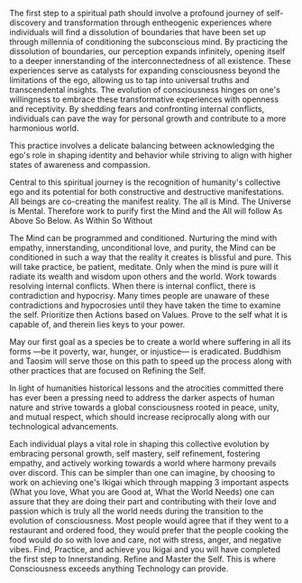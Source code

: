 The first step to a spiritual path should involve a profound journey of 
self-discovery and transformation through entheogenic experiences where
individuals will find a dissolution of boundaries that have been set up through 
millennia of conditioning the subconscious mind. By practicing the dissolution of boundaries,
our perception expands infinitely, opening itself to a deeper innerstanding of the interconnectedness of all 
existence. These experiences serve as catalysts for expanding 
consciousness beyond the limitations of the ego, allowing us to
tap into universal truths and transcendental insights.
The evolution of consciousness hinges on one's 
willingness to embrace these transformative experiences with openness 
and receptivity. By shedding fears and confronting internal conflicts, 
individuals can pave the way for personal growth and contribute to a 
more harmonious world. 

This practice involves a delicate balancing between 
acknowledging the ego's role in shaping identity and behavior while 
striving to align with higher states of awareness and compassion.

Central to this spiritual journey is the recognition of 
humanity's collective ego and its potential for both constructive and 
destructive manifestations. All beings are co-creating the manifest reality.
The all is Mind. The Universe is Mental. Therefore work to purify first the Mind and the All will follow
As Above So Below. As Within So Without

The Mind can be programmed and conditioned. Nurturing the mind with empathy, innerstanding, unconditional love, and purity, 
the Mind can be conditioned in such a way that the reality it creates is blissful and pure. This will take practice, be patient, meditate.
Only when the mind is pure will it radiate its wealth and wisdom upon others and the world. 
Work towards resolving internal conflicts. When there is internal conflict, there is contradiction and hypocrisy.
Many times people are unaware of these contradictions and hypocrosies until they have taken the time to examine the self.
Prioritize then Actions based on Values. Prove to the self what it is capable of, and therein lies keys to your power.

May our first goal as a species be to create a world where suffering in all 
its forms —be it poverty, war, hunger, or injustice— is eradicated.
Buddhism and Taosim will serve those on this path to speed up the process along with other practices
that are focused on Refining the Self.

In light of humanities historical lessons and the atrocities 
committed there has ever been a pressing need to address 
the darker aspects of human nature and strive towards a global 
consciousness rooted in peace, unity, and mutual respect, which should 
increase reciprocally along with our technological advancements. 

Each individual plays a vital role in shaping this collective evolution by 
embracing personal growth, self mastery, self refinement, fostering empathy, and actively working 
towards a world where harmony prevails over discord. This can be simpler than one can imagine, by
choosing to work on achieving one's Ikigai which through mapping 3 important aspects (What you love, What you are Good at, What the World Needs)
one can assure that they are doing their part and contributing with their love and passion which is truly all
the world needs during the transition to the evolution of consciousness. 
Most people would agree that if they went to a restaurant and ordered food, they would prefer that the people cooking the food
would do so with love and care, not with stress, anger, and negative vibes. Find, Practice, and achieve you Ikigai and you will have
completed the first step to Innerstanding. Refine and Master the Self. 
This is where Consciousness exceeds anything Technology can provide. 

